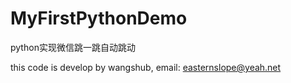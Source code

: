 # MyFirstPythonDemo
python实现微信跳一跳自动跳动

this code is develop by wangshub, email:  easternslope@yeah.net
